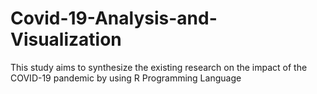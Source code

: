 # Covid-19-Analysis-and-Visualization
This study aims to synthesize the existing research on the impact of the COVID-19 pandemic by using R Programming Language
